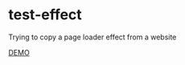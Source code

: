 # test-effect
Trying to copy a page loader effect from a website

[DEMO](https://ghitab.github.io/test-effect/)
